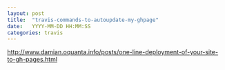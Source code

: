 ```yaml
---
layout: post
title:  "travis-commands-to-autoupdate-my-ghpage"
date:   YYYY-MM-DD HH:MM:SS
categories: travis
---
```


http://www.damian.oquanta.info/posts/one-line-deployment-of-your-site-to-gh-pages.html
